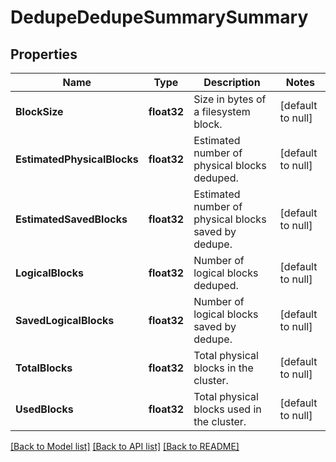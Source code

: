 # DedupeDedupeSummarySummary

## Properties
Name | Type | Description | Notes
------------ | ------------- | ------------- | -------------
**BlockSize** | **float32** | Size in bytes of a filesystem block. | [default to null]
**EstimatedPhysicalBlocks** | **float32** | Estimated number of physical blocks deduped. | [default to null]
**EstimatedSavedBlocks** | **float32** | Estimated number of physical blocks saved by dedupe. | [default to null]
**LogicalBlocks** | **float32** | Number of logical blocks deduped. | [default to null]
**SavedLogicalBlocks** | **float32** | Number of logical blocks saved by dedupe. | [default to null]
**TotalBlocks** | **float32** | Total physical blocks in the cluster. | [default to null]
**UsedBlocks** | **float32** | Total physical blocks used in the cluster. | [default to null]

[[Back to Model list]](../README.md#documentation-for-models) [[Back to API list]](../README.md#documentation-for-api-endpoints) [[Back to README]](../README.md)


